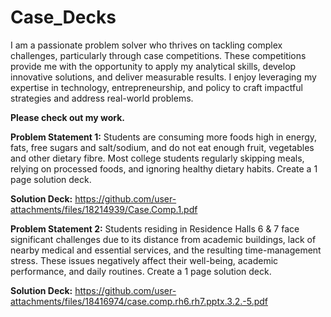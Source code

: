 # Case_Decks
I am a passionate problem solver who thrives on tackling complex challenges, particularly through case competitions. These competitions provide me with the opportunity to apply my analytical skills, develop innovative solutions, and deliver measurable results. I enjoy leveraging my expertise in technology, entrepreneurship, and policy to craft impactful strategies and address real-world problems.

**Please check out my work.**

**Problem Statement 1:**
Students are consuming more foods high in energy, fats, free sugars and salt/sodium, and do not eat enough fruit, vegetables and other dietary fibre. Most college students regularly skipping meals, relying on processed foods, and ignoring healthy dietary habits. Create a 1 page solution deck.

**Solution Deck:**
https://github.com/user-attachments/files/18214939/Case.Comp.1.pdf

**Problem Statement 2:**
Students residing in Residence Halls 6 & 7 face significant challenges due to its distance from academic buildings, lack of nearby medical and essential services, and the resulting time-management stress. These issues negatively affect their well-being, academic performance, and daily routines. Create a 1 page solution deck.

**Solution Deck:**
https://github.com/user-attachments/files/18416974/case.comp.rh6.rh7.pptx.3.2.-5.pdf



